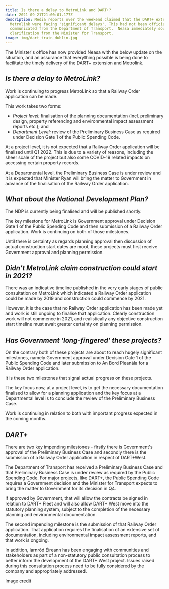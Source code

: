 ```yaml
---
title: Is there a delay to MetroLink and DART+?
date: 2021-09-21T21:00:01.177Z
description: Media reports over the weekend claimed that the DART+ extension and
  Metrolink were facing 'significant delays'. This had not been officially
  communicated from the Department of Transport.  Neasa immediately sought
  clarification from the Minister for Transport.
image: img/dart_train_dublin.jpg
---
```

The Minister's office has now provided Neasa with the below update on the situation, and an assurance that everything possible is being done to facilitate the timely delivery of the DART+ extension and Metrolink.

## ***Is there a delay to MetroLink?***

Work is continuing to progress MetroLink so that a Railway Order application can be made.

This work takes two forms:

* *Project level:* finalisation of the planning documentation (incl. preliminary design, property referencing and environmental impact assessment reports etc.); and
* *Department Level:* review of the Preliminary Business Case as required under Decision Gate 1 of the Public Spending Code.

At a project level, it is not expected that a Railway Order application will be finalised until Q1 2022. This is due to a variety of reasons, including the sheer scale of the project but also some COVID-19 related impacts on accessing certain property records.

At a Departmental level, the Preliminary Business Case is under review and it is expected that Minister Ryan will bring the matter to Government in advance of the finalisation of the Railway Order application.

## ***What about the National Development Plan?***

The NDP is currently being finalised and will be published shortly.

The key milestone for MetroLink is Government approval under Decision Gate 1 of the Public Spending Code and then submission of a Railway Order application. Work is continuing on both of those milestones.

Until there is certainty as regards planning approval then discussion of actual construction start dates are moot, these projects must first receive Government approval and planning permission.

## ***Didn’t MetroLink claim construction could start in 2021?***

There was an indicative timeline published in the very early stages of public consultation on MetroLink which indicated a Railway Order application could be made by 2019 and construction could commence by 2021.

However, it is the case that no Railway Order application has been made yet and work is still ongoing to finalise that application. Clearly construction work will not commence in 2021, and realistically any objective construction start timeline must await greater certainty on planning permission.

## ***Has Government ‘long-fingered’ these projects?***

On the contrary both of these projects are about to reach hugely significant milestones, namely Government approval under Decision Gate 1 of the Public Spending Code and later submission to An Bord Pleanála for a Railway Order application.

It is these two milestones that signal actual progress on these projects.

The key focus now, at a project level, is to get the necessary documentation finalised to allow for a planning application and the key focus at a Departmental level is to conclude the review of the Preliminary Business Case.

Work is continuing in relation to both with important progress expected in the coming months.

## ***DART+***

There are two key impending milestones - firstly there is Government's approval of the Preliminary Business Case and secondly there is the submission of a Railway Order application in respect of DART+West.

The Department of Transport has received a Preliminary Business Case and that Preliminary Business Case is under review as required by the Public Spending Code. For major projects, like DART+, the Public Spending Code requires a Government decision and the Minister for Transport expects to bring the matter to Government for its decision in Q4.

If approved by Government, that will allow the contracts be signed in relation to DART+ Fleet and will also allow DART+ West move into the statutory planning system, subject to the completion of the necessary planning and environmental documentation.

The second impending milestone is the submission of that Railway Order application. That application requires the finalisation of an extensive set of documentation, including environmental impact assessment reports, and that work is ongoing.

In addition, Iarnród Éireann has been engaging with communities and stakeholders as part of a non-statutory public consultation process to better inform the development of the DART+ West project. Issues raised during this consultation process need to be fully considered by the company and appropriately addressed.

Image [credit](https://commons.wikimedia.org/wiki/File:Dart_Train_at_Connolly_Station,_Dublin._-_panoramio.jpg)